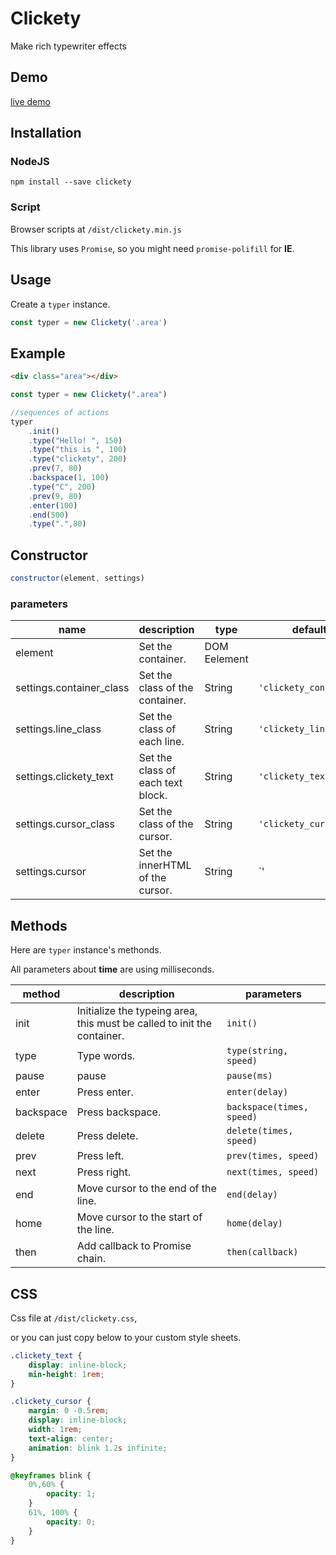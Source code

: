 # Clickety

Make rich typewriter effects

## Demo

[live demo](https://timtnleeproject.github.io/Clickety/index.html)

## Installation


### NodeJS

```linux
npm install --save clickety
```

### Script

Browser scripts at `/dist/clickety.min.js`

This library uses `Promise`, so you might need `promise-polifill` for **IE**.

## Usage

Create a `typer` instance.

```javascript
const typer = new Clickety('.area')
```

## Example

```html
<div class="area"></div>
```

```javascript
const typer = new Clickety(".area")

//sequences of actions
typer
    .init()
    .type("Hello! ", 150)
    .type("this is ", 100)
    .type("clickety", 200)
    .prev(7, 80)
    .backspace(1, 100)
    .type("C", 200)
    .prev(9, 80)
    .enter(100)
    .end(500)
    .type(".",80)
```

## Constructor

```javascript
constructor(element, settings)
```

### parameters

|name|description|type|default|
|-|-|-|-|
|element|Set the container.|DOM Eelement||
|settings.container_class|Set the class of the container.|String|`'clickety_container'`|
|settings.line_class|Set the class of each line.|String|`'clickety_line'`|
|settings.clickety_text|Set the class of each text block.|String|`'clickety_text'`|
|settings.cursor_class|Set the class of the cursor.|String|`'clickety_cursor'`|
|settings.cursor|Set the innerHTML of the cursor.|String|`'|'`|

## Methods

Here are `typer` instance's methonds.

All parameters about **time** are using milliseconds.

|method|description|parameters|
|-|-|-|
|init|Initialize the typeing area, this must be called to init the container.|`init()`|
|type|Type words.|`type(string, speed)`|
|pause|pause|`pause(ms)`|
|enter|Press enter.|`enter(delay)`|
|backspace|Press backspace.|`backspace(times, speed)`|
|delete|Press delete.|`delete(times, speed)`|
|prev|Press left.|`prev(times, speed)`|
|next|Press right.|`next(times, speed)`|
|end|Move cursor to the end of the line.|`end(delay)`|
|home|Move cursor to the start of the line.|`home(delay)`|
|then|Add callback to Promise chain.|`then(callback)`|

## CSS

Css file at `/dist/clickety.css`,

or you can just copy below to your custom style sheets.

```css
.clickety_text {
    display: inline-block;
    min-height: 1rem;
}

.clickety_cursor {
    margin: 0 -0.5rem;
    display: inline-block;
    width: 1rem;
    text-align: center;
    animation: blink 1.2s infinite;
}

@keyframes blink {
    0%,60% {
        opacity: 1;
    }
    61%, 100% {
        opacity: 0;
    }
}
```
